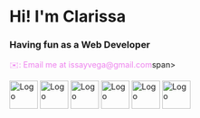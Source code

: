 <h1>Hi! I'm Clarissa</h1>
<h3>Having fun as a Web Developer</h3>
<span style="color:violet;">✉️: Email me at issayvega@gmail.com</span>span>
<!---
Tangers2/Tangers2 is a ✨ special ✨ repository because its `README.md` (this file) appears on your GitHub profile.
You can click the Preview link to take a look at your changes.
--->
<p float="left">
<img src="https://github.com/Tangers2/logos/blob/main/css.png" alt="Logo" width="50" height="50">
<img src="https://github.com/Tangers2/logos/blob/main/html.png" alt="Logo" width="50" height="50">
<img src="https://github.com/Tangers2/logos/blob/main/js.png" alt="Logo" width="50" height="50">
<img src="https://github.com/Tangers2/logos/blob/main/php.png" alt="Logo" width="50" height="50">
<img src="https://github.com/Tangers2/logos/blob/main/py.jpg" alt="Logo" width="50" height="50">
<img src="https://github.com/Tangers2/logos/blob/main/sql.jpg" alt="Logo" width="50" height="50">




  
</p>
